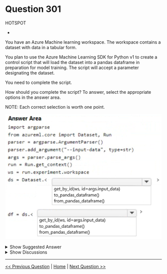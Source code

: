 # Question 301

HOTSPOT

-

You have an Azure Machine learning workspace. The workspace contains a dataset with data in a tabular form.

You plan to use the Azure Machine Learning SDK for Python v1 to create a control script that will load the dataset into a pandas dataframe in preparation for model training. The script will accept a parameter designating the dataset.

You need to complete the script.

How should you complete the script? To answer, select the appropriate options in the answer area.

NOTE: Each correct selection is worth one point.

![Question Image](../images/q301_q_image423.png)

<details>
  <summary>Show Suggested Answer</summary>

<img src="../images/q301_ans_0_image424.png" alt="Answer Image"><br>

</details>

<details>
  <summary>Show Discussions</summary>

<blockquote><p><strong>Mikku123</strong> <code>(Tue 06 Aug 2024 03:56)</code> - <em>Upvotes: 3</em></p><p>Correct!</p></blockquote>

</details>

---

[<< Previous Question](question_300.md) | [Home](/index.md) | [Next Question >>](question_302.md)
